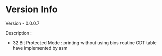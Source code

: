 # Version Info

Version - 0.0.0.7

Description :

* 32 Bit Protected Mode : printing without using bios routine GDT table have implemented by asm
